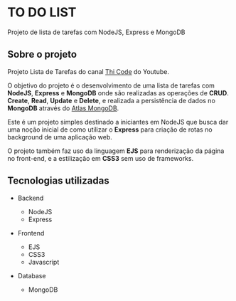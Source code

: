 # TO DO LIST
Projeto de lista de tarefas com NodeJS, Express e MongoDB

## Sobre o projeto
Projeto Lista de Tarefas do canal [Thi Code](https://www.youtube.com/@thicode.channel) do Youtube.

O objetivo do projeto é o desenvolvimento de uma lista de tarefas com **NodeJS**, **Express** e **MongoDB** onde são realizadas as operações de **CRUD**. **Create**, **Read**, **Update** e **Delete**, e realizada a persistência de dados no **MongoDB** através do [Atlas MongoDB](https://www.mongodb.com/atlas/database).

Este é um projeto simples destinado a iniciantes em NodeJS que busca dar uma noção inicial de como utilizar o **Express** para criação de rotas no background de uma aplicação web.

O projeto também faz uso da linguagem **EJS** para renderização da página no front-end, e a estilização em **CSS3** sem uso de frameworks.

## Tecnologias utilizadas
- Backend
	+ NodeJS
	+ Express

- Frontend
	+ EJS
	+ CSS3
	+ Javascript
	
- Database
	+ MongoDB
	







